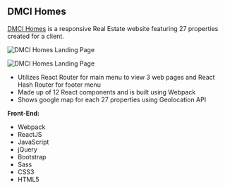 **DMCI Homes**
--------------------

[DMCI Homes](http://www.dmcicondomanila.com/) is a responsive Real Estate website featuring 27 properties created for a client.

![DMCI Homes Landing Page](http://bernadetteengleman.com/img/portfolio/dmcireactthumbnail.jpg)

![DMCI Homes Landing Page](http://bernadetteengleman.com/img/portfolio/dmcireactthumbnail2.jpg)

 - Utilizes React Router for main menu to view 3 web pages and React Hash Router for footer menu
 - Made up of 12 React components and is built using Webpack
 - Shows google map for each 27 properties using Geolocation API

**Front-End:**

 - Webpack
 - ReactJS
 - JavaScript
 - jQuery 
 - Bootstrap
 - Sass
 - CSS3
 - HTML5
